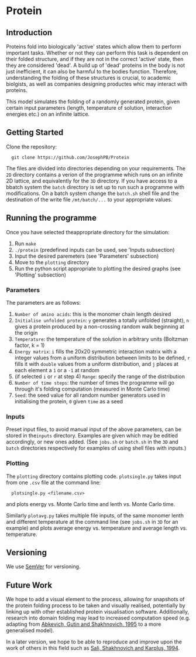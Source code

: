 # Protein
## Introduction
Proteins fold into biologically 'active' states which allow them to perform important tasks. Whether or not they can perform this task is dependent on their folded structure, and if they are not in the correct 'active' state, then they are considered 'dead'. A build up of 'dead' proteins in the body is not just inefficient, it can also be harmful to the bodies function. Therefore, understanding the folding of these structures is crucial, to academic biolgists, as well as companies designing productes whic may interact with proteins.

This model simulates the folding of a randomly generated protein, given certain input parameters (length, temperature of solution, interaction energies etc.) on an infinite lattice.

## Getting Started

Clone the repository:
```
  git clone https://github.com/JosephPB/Protein
```

The files are divided into directories depending on your requirements. The ```2D``` directory contains a verion of the programme which runs on an infinite 2D lattice, and equivalently for the ```3D``` directory. If you have access to a bbatch system the ```batch``` directory is set up to run such a programme with modifications. On a batch system change the ```batch.sh``` shell file and the destination of the write file ```/mt/batch/...``` to your appropriate values.

## Running the programme

Once you have selected theappropriate directory for the simulation:
  1. Run ```make```
  2. ```./protein``` (predefined inputs can be used, see 'Inputs subsection)
  3. Input the desired paremeters (see 'Parameters' subsection)
  4. Move to the ```plotting``` directory
  5. Run the python script appropriate to plotting the desired graphs (see 'Plotting' subsection)
  
### Parameters

The parameters are as follows:
  1. ```Number of amino acids```: this is the monomer chain length desired
  2. ```Initialise unfolded protein```: ```y``` generates a totally unfolded (straight), ```n``` gives a protein produced by a non-crossing random walk beginning at the origin
  3. ```Temperature```: the temperature of the solution in arbitrary units (Boltzman factor, k = 1)
  4. ```Energy matrix```: ```i``` fills the 20x20 symmetric interaction matrix with a integer values from a uniform distribution between limits to be defined, ```r``` fills it with ```double``` values from a uniform distribution, and ```j``` places at each element a ```1``` or a ```-1``` at random
  5. (if selected ```i``` or ```r``` at step 4) ```Range```: specify the range of the distribution
  6. ```Number of time steps```: the number of times the programme will go through it's folding computation (measured in Monte Carlo time)
  7. ```Seed```: the seed value for all random number generators used in initialising the protein, ```0``` given ```time``` as a seed

### Inputs

Preset input files, to avoid manual input of the above parameters, can be stored in the```inputs``` directory. Examples are given which may be editied accordingly, or new ones added. (See ```jobs.sh``` or ```batch.sh``` in the ```3D``` and ```batch``` directories respectively for examples of using shell files with inputs.)

### Plotting

The ```plotting``` directory contains plotting code. ```plotsingle.py``` takes input from one ```.csv``` file at the command line:
```
  plotsingle.py <filename.csv>
```
and plots energy vs. Monte Carlo time and lenth vs. Monte Carlo time.

Similarly ```plotavg.py``` takes multiple file inputs, of the same monomer lenth and different temperature at the command line (see ```jobs.sh``` in ```3D``` for an example) and plots average energy vs. temperature and average length vs. temperature.

## Versioning

We use [SemVer](http://semver.org/) for versioning.

## Future Work

We hope to add a visual element to the process, allowing for snapshots of the protein folding process to be taken and visually realised, potentially by linking up with other established protein visualisation software. Additionally, research into domain folding may lead to increased computation speed (e.g. adapting from [Abkevich, Gutin and Shakhnovich, 1995](https://www.ncbi.nlm.nih.gov/pmc/articles/PMC2143143/) to a more generalised model).

In a later version, we hope to be able to reproduce and improve upon the work of others in this field such as [Sali, Shakhnovich and Karplus, 1994](https://www.nature.com/articles/369248a0).



